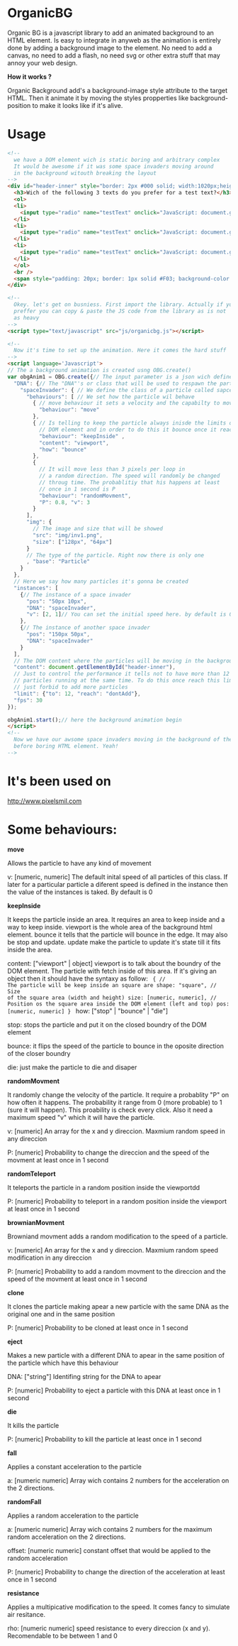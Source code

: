 OrganicBG
=========

Organic BG is a javascript library to add an animated background to an HTML element. Is easy to integrate in anyweb as the animation is entirely done by adding a background image to the element. No need to add a canvas, no need to add a flash, no need svg or other extra stuff that may annoy your web design.

**How it works ?**

Organic Background add's a background-image style attribute to the target HTML. Then it animate it by moving the styles propperties like background-position to make it looks like if it's alive.

Usage
=====

```html
<!-- 
  we have a DOM element wich is static boring and arbitrary complex
  It would be awesome if it was some space invaders moving around
  in the background witouth breaking the layout
-->
<div id="header-inner" style="border: 2px #000 solid; width:1020px;height:400px; margin: auto; margin-top: 30px;background-repeat: no-repeat;">
  <h3>Wich of the following 3 texts do you prefer for a test text?</h3>
  <ol>
  <li>
    <input type="radio" name="testText" onclick="JavaScript: document.getElementById('fillme').innerHTML='Hellow World !'" /> Hello World
  </li>
  <li>
    <input type="radio" name="testText" onclick="JavaScript: document.getElementById('fillme').innerHTML='Hello World !'" /> Hello World
  </li>
  <li>
    <input type="radio" name="testText" onclick="JavaScript: document.getElementById('fillme').innerHTML='Hello World !'" /> Hello World
  </li>
  </ol>
  <br />
  <span style="padding: 20px; border: 1px solid #F03; background-color: #FFF; color: #0A3" id="fillme"></span>
</div> 

<!--
  Okey. let's get on busniess. First import the library. Actually if you
  preffer you can copy & paste the JS code from the library as is not 
  as heavy
-->
<script type="text/javascript" src="js/organicbg.js"></script>

<!--
  Now it's time to set up the animation. Here it comes the hard stuff
-->
<script language='Javascript'>
// The a background animation is created usng OBG.create()
var obgAnim1 = OBG.create({// The input parameter is a json wich defines de animation
  "DNA": {// The "DNA"'s or class that will be used to respawn the particles
    "spaceInvader": { // We define the class of a particle called sapceInvader
      "behaviours": [ // We set how the particle wil behave
        { // move behaviour it sets a velocity and the capabilty to move
          "behaviour": "move"
        },
        { // Is telling to keep the particle always inisde the limits of the
          // DOM element and in order to do this it bounce once it reach an edge
          "behaviour": "keepInside" ,
          "content": "viewport", 
          "how": "bounce"
        }, 
        {
          // It will move less than 3 pixels per loop in
          // a random direction. The speed will randomly be changed
          // throug time. The probablitiy that his happens at least
          // once in 1 second is P
          "behaviour": "randomMovment", 
          "P": 0.8, "v": 3
        }
      ],
      "img": {
        // The image and size that will be showed
        "src": "img/inv1.png",
        "size": ["128px", "64px"]
      }
      // The type of the particle. Right now there is only one
      , "base": "Particle" 
    }
  },
  // Here we say how many particles it's gonna be created
  "instances": [
    {// The instance of a space invader
      "pos": "50px 10px",
      "DNA": "spaceInvader",
      "v": [2, 1]// You can set the initial speed here. by default is 0
    },
    {// The instance of another space invader
      "pos": "150px 50px",
      "DNA": "spaceInvader"
    }
  ],
  // The DOM content where the particles will be moving in the background
  "content": document.getElementById("header-inner"),
  // Just to control the performance it tells not to have more than 12
  // particles running at the same time. To do this once reach this limit it
  // just forbid to add more particles
  "limit": {"to": 12, "reach": "dontAdd"},
  "fps": 30
});

obgAnim1.start();// here the background animation begin
</script>
<!--
  Now we have our awsome space invaders moving in the background of the
  before boring HTML element. Yeah!
-->
```


It's been used on
===============
http://www.pixelsmil.com

Some behaviours:
===============

**move**

Allows the particle to have any kind of movement

v: [numeric, numeric]
The default inital speed of all particles of this class. If later for a particular particle a diferent speed is defined in the instance then the value of the instances is taked. By default is 0


**keepInside**

It keeps the particle inside an area. It requires an area to keep inside and a way to keep inside. viewport is the whole area of the background html element. bounce it tells that the particle will bounce in the edge. It may also be stop and update. update make the particle to update it's state till it fits inside the area.

content: ["viewport" | object]
viewport is to talk about the boundry of the DOM element. The particle with fetch inside of this area.
If it's giving an object then it should have the syntaxy as follow:
<code>
{
  // The particle will be keep inside an square are
  shape: "square",
  // Size of the square area (width and height)
  size: [numeric, numeric], 
  // Position os the square area inside the DOM element (left and top)
  pos: [numeric, numeric] 
}
</code>
how: ["stop" | "bounce" | "die"]
  
  stop: stops the particle and put it on the closed boundry of the DOM element

  bounce: it flips the speed of the particle to bounce in the oposite direction of the closer boundry
  
  die: just make the particle to die and disaper

**randomMovment**

It randomly change the velocity of the particle. It require a probablity "P" on how often it happens. The probability it range from 0 (more probable) to 1 (sure it will happen). This proability is check every click. Also it need a maximum speed "v" which it will have the particle.

v: [numeric]
An array for the x and y direccion. Maxmium random speed in any direccion

P: [numeric]
Probability to change the direccion and the speed of the movment at least once in 1 second

**randomTeleport**

It teleports the particle in a random position inside the viewportdd

P: [numeric]
Probability to teleport in a random position inside the viewport at least once in 1 second

**brownianMovment**

Browniand movment adds a random modification to the speed of a particle.

v: [numeric]
An array for the x and y direccion. Maxmium random speed modification in any direccion

P: [numeric]
Probability to add a random movment to the direccion and the speed of the movment at least once in 1 second

**clone**

It clones the particle making apear a new particle with the same DNA as the original one and in the same position

P: [numeric]
Probability to be cloned at least once in 1 second

**eject**

Makes a new particle with a different DNA to apear in the same position of the particle which have this behaviour

DNA: ["string"]
Identifing string for the DNA to apear

P: [numeric]
Probability to eject a particle with this DNA at least once in 1 second

**die**

It kills the particle

P: [numeric]
Probability to kill the particle at least once in 1 second

**fall**

Applies a constant acceleration to the particle

a: [numeric numeric]
Array wich contains 2 numbers for the acceleration on the 2 directions.

**randomFall**

Applies a random acceleration to the particle

a: [numeric numeric]
Array wich contains 2 numbers for the maximum random acceleration on the 2 directions.

offset: [numeric numeric]
constant offset that would be applied to the random acceleration

P: [numeric]
Probability to change the direction of the acceleration at least once in 1 second

**resistance**

Applies a multipicative modification to the speed. It comes fancy to simulate air resitance.

rho: [numeric numeric]
speed resistance to every direccion (x and y). Recomendable to be between 1 and 0
